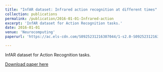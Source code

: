 ```yaml
---
title: "InfAR dataset: Infrared action recognition at different times"
collection: publications
permalink: /publication/2016-01-01-Infrared-action
excerpt: 'InfAR dataset for Action Recognition tasks.'
date: 2016-01-01
venue: 'Neurocomputing'
paperurl: 'https://ac.els-cdn.com/S0925231216307044/1-s2.0-S0925231216307044-main.pdf?_tid=3f08c4c5-8344-4e87-858b-d2b09b5bb8f7&acdnat=1520731439_b87e45cd8f7520acd92e46c8754b33e8'

---
```

InfAR dataset for Action Recognition tasks.

[Download paper here](https://ac.els-cdn.com/S0925231216307044/1-s2.0-S0925231216307044-main.pdf?_tid=3f08c4c5-8344-4e87-858b-d2b09b5bb8f7&acdnat=1520731439_b87e45cd8f7520acd92e46c8754b33e8)
